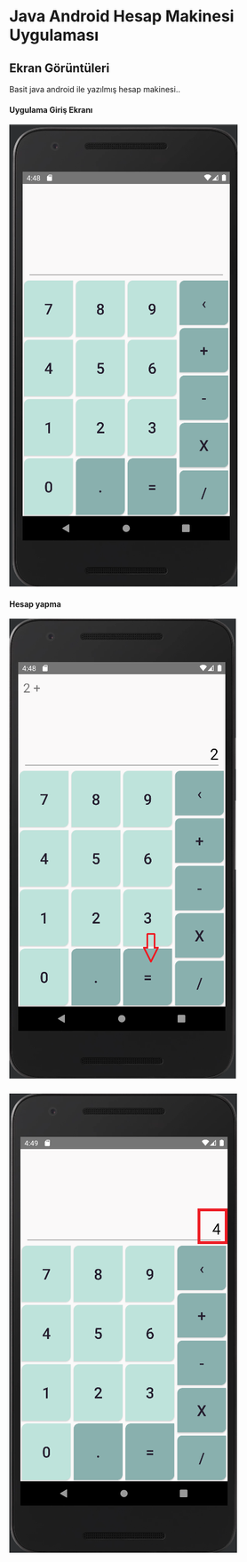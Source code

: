 
# Java Android Hesap Makinesi Uygulaması

## Ekran Görüntüleri
Basit java android ile yazılmış hesap makinesi..

#### Uygulama Giriş Ekranı
![Uygulama Ekran Görüntüsü](https://github.com/aktashasan/Calculator/blob/master/Ss/Screenshot%202023-05-31%20164831.png)
#### Hesap yapma
![Uygulama Ekran Görüntüsü](https://github.com/aktashasan/Calculator/blob/master/Ss/Screenshot%202023-05-31%20164929.png)
#####
![Uygulama Ekran Görüntüsü](https://github.com/aktashasan/Calculator/blob/master/Ss/Screenshot%202023-05-31%20164957.png)
